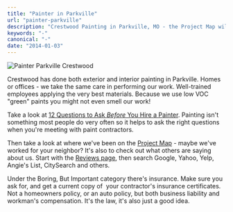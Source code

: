 ```yaml
---
title: "Painter in Parkville"
url: "painter-parkville"
description: "Crestwood Painting in Parkville, MO - the Project Map will show you where!"
keywords: "-"
canonical: "-"
date: "2014-01-03"
---
```


![Painter Parkville Crestwood ](images/Parkville-300x199.jpg)

Crestwood has done both exterior and interior painting in Parkville. Homes or offices - we take the same care in performing our work. Well-trained employees applying the very best materials. Because we use low VOC "green" paints you might not even smell our work!

Take a look at [12 Questions to Ask _Before_ You Hire a Painter](https://crestwoodpainting.com/12-questions-ask-painter/ "12 Questions to Ask Before You Hire a Painter"). Painting isn't something most people do very often so it helps to ask the right questions when you're meeting with paint contractors.

Then take a look at where we've been on the [Project Map](https://crestwoodpainting.com/map "Project Map") - maybe we've worked for your neighbor? It's also to check out what others are saying about us. Start with the [Reviews page](https://crestwoodpainting.com/reviews/ "Online Reviews – Painters in Kansas City"), then search Google, Yahoo, Yelp, Angie's List, CitySearch and others.

Under the Boring, But Important category there's insurance. Make sure you ask for, and get a current copy of  your contractor's insurance certificates. Not a homeowners policy, or an auto policy, but both business liability and workman's compensation. It's the law, it's also just a good idea.
